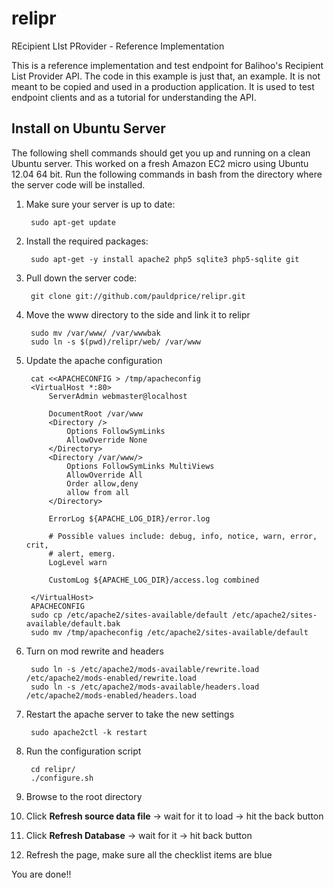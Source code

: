 relipr
======

REcipient LIst PRovider - Reference Implementation

This is a reference implementation and test endpoint for Balihoo's Recipient List Provider API. The code in this example is just that, an example. It is not meant to be copied and used in a production application. It is used to test endpoint clients and as a tutorial for understanding the API.

Install on Ubuntu Server
------------------------
The following shell commands should get you up and running on a clean Ubuntu server. This worked on a fresh Amazon EC2 micro using Ubuntu 12.04 64 bit. Run the following commands in bash from the directory where the server code will be installed.

1. Make sure your server is up to date:

		sudo apt-get update

2. Install the required packages:

		sudo apt-get -y install apache2 php5 sqlite3 php5-sqlite git

3. Pull down the server code:

		git clone git://github.com/pauldprice/relipr.git

4. Move the www directory to the side and link it to relipr

		sudo mv /var/www/ /var/wwwbak
		sudo ln -s $(pwd)/relipr/web/ /var/www

5. Update the apache configuration

		cat <<APACHECONFIG > /tmp/apacheconfig
		<VirtualHost *:80>
			ServerAdmin webmaster@localhost

			DocumentRoot /var/www
			<Directory />
				Options FollowSymLinks
				AllowOverride None
			</Directory>
			<Directory /var/www/>
				Options FollowSymLinks MultiViews
				AllowOverride All
				Order allow,deny
				allow from all
			</Directory>

			ErrorLog ${APACHE_LOG_DIR}/error.log

			# Possible values include: debug, info, notice, warn, error, crit,
			# alert, emerg.
			LogLevel warn

			CustomLog ${APACHE_LOG_DIR}/access.log combined

		</VirtualHost>
		APACHECONFIG
		sudo cp /etc/apache2/sites-available/default /etc/apache2/sites-available/default.bak
		sudo mv /tmp/apacheconfig /etc/apache2/sites-available/default

6. Turn on mod rewrite and headers

		sudo ln -s /etc/apache2/mods-available/rewrite.load /etc/apache2/mods-enabled/rewrite.load
		sudo ln -s /etc/apache2/mods-available/headers.load /etc/apache2/mods-enabled/headers.load

7. Restart the apache server to take the new settings

		sudo apache2ctl -k restart

8. Run the configuration script

		cd relipr/
		./configure.sh

9. Browse to the root directory
10. Click **Refresh source data file** -> wait for it to load -> hit the back button
11. Click **Refresh Database** -> wait for it -> hit back button
12. Refresh the page, make sure all the checklist items are blue

You are done!!
